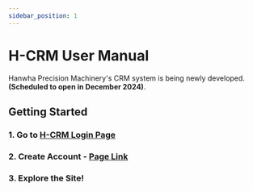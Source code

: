 ```yaml
---
sidebar_position: 1
---
```


# H-CRM User Manual

Hanwha Precision Machinery's CRM system is being newly developed. **(Scheduled to open in December 2024)**.

## Getting Started

### 1. **Go to [H-CRM Login Page](http://ep.circle.hanwha.com/api/branch/common/slo/goSloTarget.mvc?authType=1&destination=https://service-qas.hanwha-crm.com/auth/slo)**

### 2. Create Account - [Page Link](./SMT/tutorial-01-auth/create-a-acount-circle-user.md)

### 3. Explore the Site!